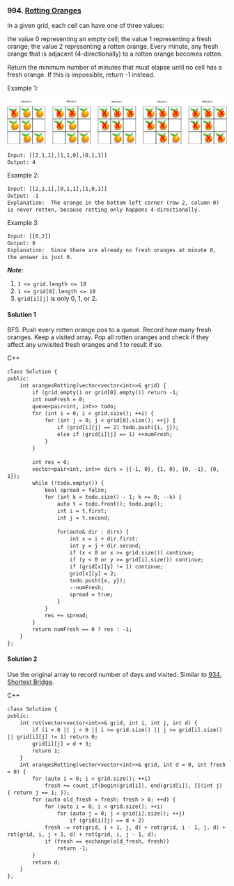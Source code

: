 ###	994\. [Rotting Oranges](https://leetcode.com/problems/rotting-oranges/)

In a given grid, each cell can have one of three values:

the value 0 representing an empty cell;
the value 1 representing a fresh orange;
the value 2 representing a rotten orange.
Every minute, any fresh orange that is adjacent (4-directionally) to a rotten orange becomes rotten.

Return the minimum number of minutes that must elapse until no cell has a fresh orange.  If this is impossible, return -1 instead.

 

Example 1:

![alt text](oranges.png)
```
Input: [[2,1,1],[1,1,0],[0,1,1]]
Output: 4
```

Example 2:
```
Input: [[2,1,1],[0,1,1],[1,0,1]]
Output: -1
Explanation:  The orange in the bottom left corner (row 2, column 0) is never rotten, because rotting only happens 4-directionally.
```

Example 3:
```
Input: [[0,2]]
Output: 0
Explanation:  Since there are already no fresh oranges at minute 0, the answer is just 0.
```

***Note***:

1. ```1 <= grid.length <= 10```
2. ```1 <= grid[0].length <= 10```
3. ```grid[i][j]``` is only 0, 1, or 2.


#### Solution 1

BFS. Push every rotten orange pos to a queue. Record how many fresh oranges.
Keep a visited array. Pop all rotten oranges and check if they affect any
unvisited fresh oranges and 1 to result if so.

C++

```
class Solution {
public:
    int orangesRotting(vector<vector<int>>& grid) {
        if (grid.empty() or grid[0].empty()) return -1;
        int numFresh = 0;
        queue<pair<int, int>> todo;
        for (int i = 0; i < grid.size(); ++i) {
            for (int j = 0; j < grid[0].size(); ++j) {
                if (grid[i][j] == 2) todo.push({i, j});
                else if (grid[i][j] == 1) ++numFresh;
            }
        }
        
        int res = 0;
        vector<pair<int, int>> dirs = {{-1, 0}, {1, 0}, {0, -1}, {0, 1}};
        while (!todo.empty()) {
            bool spread = false;
            for (int k = todo.size() - 1; k >= 0; --k) {
                auto t = todo.front(); todo.pop();
                int i = t.first;
                int j = t.second;
                
                for(auto& dir : dirs) {
                    int x = i + dir.first;
                    int y = j + dir.second;
                    if (x < 0 or x >= grid.size()) continue;
                    if (y < 0 or y >= grid[i].size()) continue;
                    if (grid[x][y] != 1) continue;
                    grid[x][y] = 2;
                    todo.push({x, y});
                    --numFresh;
                    spread = true;
                }
            }
            res += spread;
        }
        return numFresh == 0 ? res : -1;
    }
};
```


#### Solution 2

Use the original array to record number of days and visited. Similar to [934. Shortest Bridge](934_shortestBridge.md).

C++

```
class Solution {
public:
	int rot(vector<vector<int>>& grid, int i, int j, int d) {
		if (i < 0 || j < 0 || i >= grid.size() || j >= grid[i].size() || grid[i][j] != 1) return 0;
		grid[i][j] = d + 3;
		return 1;
	}
	int orangesRotting(vector<vector<int>>& grid, int d = 0, int fresh = 0) {
		for (auto i = 0; i < grid.size(); ++i) 
	    	fresh += count_if(begin(grid[i]), end(grid[i]), [](int j) { return j == 1; });
	  	for (auto old_fresh = fresh; fresh > 0; ++d) {
	    	for (auto i = 0; i < grid.size(); ++i)
	      		for (auto j = 0; j < grid[i].size(); ++j)
	        		if (grid[i][j] == d + 2)
	        fresh -= rot(grid, i + 1, j, d) + rot(grid, i - 1, j, d) + rot(grid, i, j + 1, d) + rot(grid, i, j - 1, d);
	    	if (fresh == exchange(old_fresh, fresh)) 
	    		return -1;
	  	}
	  	return d;
	}
};
```
